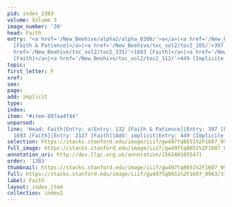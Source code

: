 ```yaml
---
pid: index_1383
volume: Volume 3
image_number: '20'
head: Faith
entry: "<a href='/New_Beehive/alpha2/alpha_0308/'>a</a>|<a href='/New_Beehive/toc_vol2/toc2_070/'>132
  [Faith & Patience]</a>|<a href='/New_Beehive/toc_vol2/toc2_105/'>397 [Faith]</a>|<a
  href='/New_Beehive/toc_vol2/toc2_333/'>1693 [Faith]</a>|<a href='/New_Beehive/toc_vol2/toc2_378/'>2127
  [Faith]</a>|<a href='/New_Beehive/toc_vol2/toc2_112/'>449 [Implicite Faith]</a>"
topic: 
first_letter: F
xref: 
see: 
page: 
add: implicit
type: 
index: 
item: "#item-897aa4f44"
unparsed: 
line: 'Head: Faith|Entry: a|Entry: 132 [Faith & Patience]|Entry: 397 [Faith]|Entry:
  1693 [Faith]|Entry: 2127 [Faith]|Add: implicit|Entry: 449 [Implicite Faith]|#item-897aa4f44'
selection: https://stacks.stanford.edu/image/iiif/gw497tq8651%2F1607_0963/374,1055,756,256/full/0/default.jpg
full_image: https://stacks.stanford.edu/image/iiif/gw497tq8651%2F1607_0963/full/full/0/default.jpg
annotation_uri: http://dev.llgc.org.uk/annotation/1561401055471
order: '1383'
thumbnail: https://stacks.stanford.edu/image/iiif/gw497tq8651%2F1607_0963/full/100,/0/default.jpg
full: https://stacks.stanford.edu/image/iiif/gw497tq8651%2F1607_0963/374,1055,756,256/full/0/default.jpg
label: Faith
layout: index_item
collection: index2
---
```

